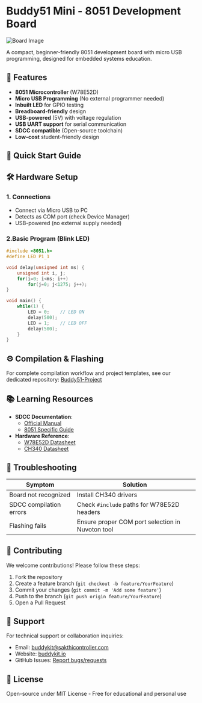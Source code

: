 

# Buddy51 Mini - 8051 Development Board

![Board Image](https://github.com/buddykitio/Buddy51mini/blob/a26dbdbc1f81b5916e59abed97052b4c53e33421/Hardware/Image/Buddy51mini.jpg)

A compact, beginner-friendly 8051 development board with micro USB programming, designed for embedded systems education.

## 📌 Features
- **8051 Microcontroller** (W78E52D)
- **Micro USB Programming** (No external programmer needed)
- **Inbuilt LED** for GPIO testing
- **Breadboard-friendly** design
- **USB-powered** (5V) with voltage regulation
- **USB UART support** for serial communication
- **SDCC compatible** (Open-source toolchain)
- **Low-cost** student-friendly design


## 🚀 Quick Start Guide

## 🛠 Hardware Setup
### 1. Connections
- Connect via Micro USB to PC
- Detects as COM port (check Device Manager)
- USB-powered (no external supply needed)

### 2.Basic Program (Blink LED)
```c
#include <8051.h>
#define LED P1_1

void delay(unsigned int ms) {
    unsigned int i, j;
    for(i=0; i<ms; i++)
        for(j=0; j<1275; j++);
}

void main() {
    while(1) {
        LED = 0;    // LED ON
        delay(500);
        LED = 1;    // LED OFF
        delay(500);
    }
}
```

## ⚙️ Compilation & Flashing
For complete compilation workflow and project templates, see our dedicated repository:
[Buddy51-Project](https://github.com/buddykitio/Buddy51-Project)

## 📚 Learning Resources
- **SDCC Documentation**: 
  - [Official Manual](http://sdcc.sourceforge.net/doc/sdccman.pdf)
  - [8051 Specific Guide](https://sdcc.sourceforge.net/doc/8051.html)
- **Hardware Reference**:
  - [W78E52D Datasheet](https://www.nuvoton.com/products/microcontrollers/8bit-8051-mcus/industrial-8051-series/w78e52d/)
  - [CH340 Datasheet](https://www.wch-ic.com/products/CH340.html)

## 🔧 Troubleshooting
| Symptom | Solution |
|---------|----------|
| Board not recognized | Install CH340 drivers |
| SDCC compilation errors | Check `#include` paths for W78E52D headers |
| Flashing fails | Ensure proper COM port selection in Nuvoton tool |

## 🤝 Contributing
We welcome contributions! Please follow these steps:
1. Fork the repository
2. Create a feature branch (`git checkout -b feature/YourFeature`)
3. Commit your changes (`git commit -m 'Add some feature'`)
4. Push to the branch (`git push origin feature/YourFeature`)
5. Open a Pull Request

## 📧 Support
For technical support or collaboration inquiries:
- Email: buddykit@sakthicontroller.com
- Website: [buddykit.io](https://buddykit.io)
- GitHub Issues: [Report bugs/requests](https://github.com/buddykitio/Buddy51mini/issues)

## 📜 License
Open-source under MIT License - Free for educational and personal use
